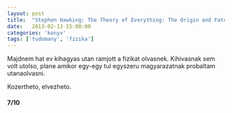 ```yaml
---
layout: post
title:  "Stephen Hawking: The Theory of Everything: The Origin and Fate of the Universe"
date:   2013-02-13 15:00:00
categories: 'konyv'
tags: ['tudomany', 'fizika']
---
```


Majdnem hat ev kihagyas utan ramjott a fizikat olvasnek. Kihivasnak sem volt utolso, plane amikor egy-egy tul egyszeru magyarazatnak probaltam utanaolvasni.

Kozertheto, elvezheto.

<h4>7/10</h4>